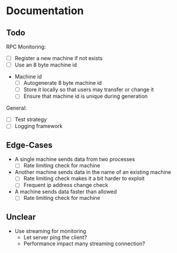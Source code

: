 # Documentation

## Todo

RPC Monitoring:

- [ ] Register a new machine if not exists
- [ ] Use an 8 byte machine id
- Machine id
  - [ ] Autogenerate 8 byte machine id
  - [ ] Store it locally so that users may transfer or change it
  - [ ] Ensure that machine id is unique during generation

General:

- [ ] Test strategy
- [ ] Logging framework

## Edge-Cases

- A single machine sends data from two processes
  - [ ] Rate limiting check for machine
- Another machine sends data in the name of an existing machine
  - [ ] Rate limiting check makes it a bit harder to exploit
  - [ ] Frequent ip address change check
- A machine sends data faster than allowed
  - [ ] Rate limiting check for machine

## Unclear

- Use streaming for monitoring
  - Let server ping the client?
  - Performance impact many streaming connection?
